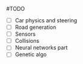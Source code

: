 #TODO

- [ ] Car physics and steering
- [ ] Road generation
- [ ] Sensors
- [ ] Collisions
- [ ] Neural networks part
- [ ] Genetic algo
